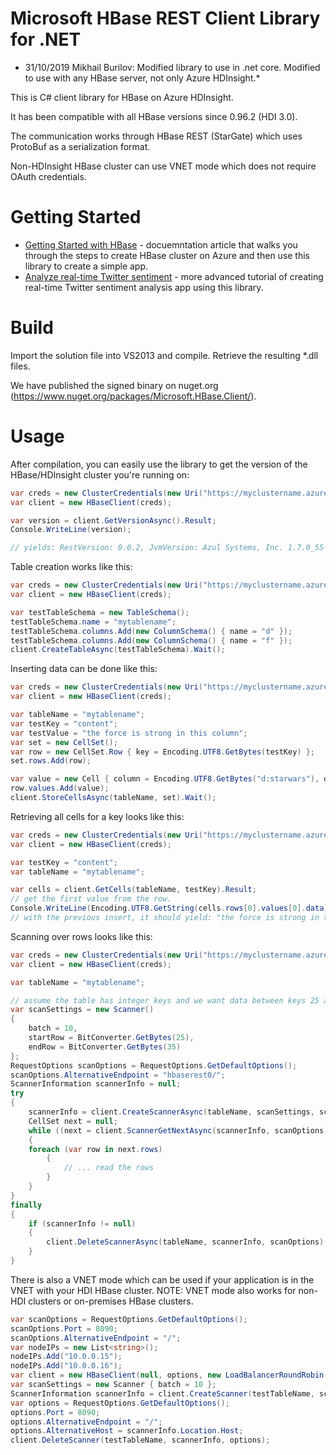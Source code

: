 Microsoft HBase REST Client Library for .NET
======

* 31/10/2019 Mikhail Burilov: Modified library to use in .net core. Modified to use with any HBase server, not only Azure HDInsight.*

This is C# client library for HBase on Azure HDInsight.

It has been compatible with all HBase versions since 0.96.2 (HDI 3.0).

The communication works through HBase REST (StarGate) which uses ProtoBuf as a serialization format.

Non-HDInsight HBase cluster can use VNET mode which does not require OAuth credentials.

Getting Started
===============

* [Getting Started with HBase](http://azure.microsoft.com/en-us/documentation/articles/hdinsight-hbase-get-started/) - docuemntation article that walks you through the steps to create HBase cluster on Azure and then use this library to create a simple app.
* [Analyze real-time Twitter sentiment](http://azure.microsoft.com/en-us/documentation/articles/hdinsight-hbase-analyze-twitter-sentiment/) - more advanced tutorial of creating real-time Twitter sentiment analysis app using this library.

Build
=====

Import the solution file into VS2013 and compile. Retrieve the resulting *.dll files.

We have published the signed binary on nuget.org (https://www.nuget.org/packages/Microsoft.HBase.Client/).

Usage
=====

After compilation, you can easily use the library to get the version of the HBase/HDInsight cluster you're running on:
```csharp
var creds = new ClusterCredentials(new Uri("https://myclustername.azurehdinsight.net"), "myusername", "mypassword");
var client = new HBaseClient(creds);

var version = client.GetVersionAsync().Result;
Console.WriteLine(version);

// yields: RestVersion: 0.0.2, JvmVersion: Azul Systems, Inc. 1.7.0_55-24.55-b03, OsVersion: Windows Server 2012 R2 6.3 amd64, ServerVersion: jetty/6.1.26, JerseyVersion: 1.8, ExtensionObject:
```

Table creation works like this:
```csharp
var creds = new ClusterCredentials(new Uri("https://myclustername.azurehdinsight.net"), "myusername", "mypassword");
var client = new HBaseClient(creds);

var testTableSchema = new TableSchema();
testTableSchema.name = "mytablename";
testTableSchema.columns.Add(new ColumnSchema() { name = "d" });
testTableSchema.columns.Add(new ColumnSchema() { name = "f" });
client.CreateTableAsync(testTableSchema).Wait();
```

Inserting data can be done like this:
```csharp
var creds = new ClusterCredentials(new Uri("https://myclustername.azurehdinsight.net"), "myusername", "mypassword");
var client = new HBaseClient(creds);

var tableName = "mytablename";
var testKey = "content";
var testValue = "the force is strong in this column";
var set = new CellSet();
var row = new CellSet.Row { key = Encoding.UTF8.GetBytes(testKey) };
set.rows.Add(row);

var value = new Cell { column = Encoding.UTF8.GetBytes("d:starwars"), data = Encoding.UTF8.GetBytes(testValue) };
row.values.Add(value);
client.StoreCellsAsync(tableName, set).Wait();
```

Retrieving all cells for a key looks like this:
```csharp
var creds = new ClusterCredentials(new Uri("https://myclustername.azurehdinsight.net"), "myusername", "mypassword");
var client = new HBaseClient(creds);

var testKey = "content";
var tableName = "mytablename";

var cells = client.GetCells(tableName, testKey).Result;
// get the first value from the row.
Console.WriteLine(Encoding.UTF8.GetString(cells.rows[0].values[0].data));
// with the previous insert, it should yield: "the force is strong in this column"
```

Scanning over rows looks like this:
```csharp
var creds = new ClusterCredentials(new Uri("https://myclustername.azurehdinsight.net"), "myusername", "mypassword");
var client = new HBaseClient(creds);

var tableName = "mytablename";

// assume the table has integer keys and we want data between keys 25 and 35
var scanSettings = new Scanner()
{
	batch = 10,
	startRow = BitConverter.GetBytes(25),
	endRow = BitConverter.GetBytes(35)
};
RequestOptions scanOptions = RequestOptions.GetDefaultOptions();
scanOptions.AlternativeEndpoint = "hbaserest0/";
ScannerInformation scannerInfo = null;
try
{
    scannerInfo = client.CreateScannerAsync(tableName, scanSettings, scanOptions);
    CellSet next = null;
    while ((next = client.ScannerGetNextAsync(scannerInfo, scanOptions).Result) != null)
    {
	foreach (var row in next.rows)
        {
    	    // ... read the rows
        }
    }
}
finally
{
    if (scannerInfo != null)
    {
        client.DeleteScannerAsync(tableName, scannerInfo, scanOptions).Wait();
    }
}
```

There is also a VNET mode which can be used if your application is in the VNET with your HDI HBase cluster. NOTE: VNET mode also works for non-HDI clusters or on-premises HBase clusters.
```csharp
var scanOptions = RequestOptions.GetDefaultOptions();
scanOptions.Port = 8090;
scanOptions.AlternativeEndpoint = "/";
var nodeIPs = new List<string>();
nodeIPs.Add("10.0.0.15");
nodeIPs.Add("10.0.0.16");
var client = new HBaseClient(null, options, new LoadBalancerRoundRobin(nodeIPs));
var scanSettings = new Scanner { batch = 10 };
ScannerInformation scannerInfo = client.CreateScanner(testTableName, scanSettings, scanOptions);
var options = RequestOptions.GetDefaultOptions();
options.Port = 8090;
options.AlternativeEndpoint = "/";
options.AlternativeHost = scannerInfo.Location.Host;
client.DeleteScanner(testTableName, scannerInfo, options);
```
